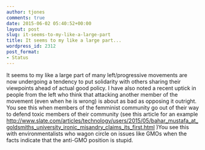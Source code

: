 ```yaml
---
author: tjones
comments: true
date: 2015-06-02 05:40:52+00:00
layout: post
slug: it-seems-to-my-like-a-large-part
title: It seems to my like a large part...
wordpress_id: 2312
post_format:
- Status
---
```


It seems to my like a large part of many left/progressive movements are now undergoing a tendency to put solidarity with others sharing their viewpoints ahead of actual good policy. I have also noted a recent uptick in people from the left who think that attacking another member of the movement (even when he is wrong) is about as bad as opposing it outright.  You see this when members of the femminist community go out of their way to defend toxic members of their community (see this article for an example http://www.slate.com/articles/technology/users/2015/05/bahar_mustafa_at_goldsmiths_university_ironic_misandry_claims_its_first.html )You see this with environmentalists who wagon circle  on issues like GMOs when the facts indicate that the anti-GMO position is stupid.
